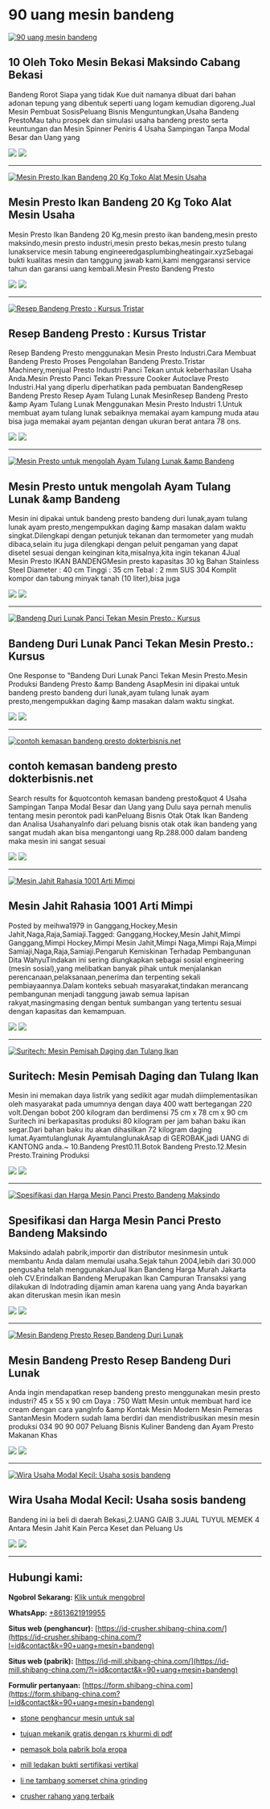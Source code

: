 # 90 uang mesin bandeng

<a href="https://swt.shibang-china.com/?l=id&img&k=90+uang+mesin+bandeng" target="_blank">![90 uang mesin bandeng](http://static.shibang-china.com/all-800x300/1530.jpg)</a>

## 10 Oleh Toko Mesin Bekasi Maksindo Cabang Bekasi
Bandeng Rorot Siapa yang tidak Kue duit namanya dibuat dari bahan adonan tepung yang dibentuk seperti uang logam kemudian digoreng.Jual Mesin Pembuat SosisPeluang Bisnis Menguntungkan,Usaha Bandeng PrestoMau tahu prospek dan simulasi usaha bandeng presto serta keuntungan dan Mesin Spinner Peniris 4 Usaha Sampingan Tanpa Modal Besar dan Uang yang


<a href="https://whatsapp.shibangsoft.com/WhatsApp.php" target="_blank" title="WhatsApp">![](http://static.shibang-china.com/icon/whatsapp.png)</a> <a href="https://swt.shibang-china.com/?l=id&icon&k=90+uang+mesin+bandeng" target="_blank">![](http://static.shibang-china.com/icon/chat-id.png)</a>

---

<a href="https://swt.shibang-china.com/?l=id&img&k=90+uang+mesin+bandeng" target="_blank">![Mesin Presto Ikan Bandeng 20 Kg Toko Alat Mesin Usaha](http://static.shibang-china.com/all-800x300/460.jpg)</a>

## Mesin Presto Ikan Bandeng 20 Kg Toko Alat Mesin Usaha
Mesin Presto Ikan Bandeng 20 Kg,mesin presto ikan bandeng,mesin presto maksindo,mesin presto industri,mesin presto bekas,mesin presto tulang lunakservice mesin tabung engineeredgasplumbingheatingair.xyzSebagai bukti kualitas mesin dan tanggung jawab kami,kami menggaransi service tahun dan garansi uang kembali.Mesin Presto Bandeng Presto


<a href="https://whatsapp.shibangsoft.com/WhatsApp.php" target="_blank" title="WhatsApp">![](http://static.shibang-china.com/icon/whatsapp.png)</a> <a href="https://swt.shibang-china.com/?l=id&icon&k=90+uang+mesin+bandeng" target="_blank">![](http://static.shibang-china.com/icon/chat-id.png)</a>

---

<a href="https://swt.shibang-china.com/?l=id&img&k=90+uang+mesin+bandeng" target="_blank">![Resep Bandeng Presto : Kursus Tristar](http://static.shibang-china.com/all-800x300/1499.jpg)</a>

## Resep Bandeng Presto : Kursus Tristar
Resep Bandeng Presto menggunakan Mesin Presto Industri.Cara Membuat Bandeng Presto Proses Pengolahan Bandeng Presto.Tristar Machinery,menjual Presto Industri Panci Tekan untuk keberhasilan Usaha Anda.Mesin Presto Panci Tekan Pressure Cooker Autoclave Presto Industri.Hal yang diperlu diperhatikan pada pembuatan BandengResep Bandeng Presto Resep Ayam Tulang Lunak MesinResep Bandeng Presto &amp Ayam Tulang Lunak Menggunakan Mesin Presto Industri 1.Untuk membuat ayam tulang lunak sebaiknya memakai ayam kampung muda atau bisa juga memakai ayam pejantan dengan ukuran berat antara 78 ons.


<a href="https://whatsapp.shibangsoft.com/WhatsApp.php" target="_blank" title="WhatsApp">![](http://static.shibang-china.com/icon/whatsapp.png)</a> <a href="https://swt.shibang-china.com/?l=id&icon&k=90+uang+mesin+bandeng" target="_blank">![](http://static.shibang-china.com/icon/chat-id.png)</a>

---

<a href="https://swt.shibang-china.com/?l=id&img&k=90+uang+mesin+bandeng" target="_blank">![Mesin Presto untuk mengolah Ayam Tulang Lunak &amp Bandeng](http://static.shibang-china.com/all-800x300/1444.jpg)</a>

## Mesin Presto untuk mengolah Ayam Tulang Lunak &amp Bandeng
Mesin ini dipakai untuk bandeng presto bandeng duri lunak,ayam tulang lunak ayam presto,mengempukkan daging &amp masakan dalam waktu singkat.Dilengkapi dengan petunjuk tekanan dan termometer yang mudah dibaca,selain itu juga dilengkapi dengan peluit pengaman yang dapat disetel sesuai dengan keinginan kita,misalnya,kita ingin tekanan 4Jual Mesin Presto IKAN BANDENGMesin presto kapasitas 30 kg Bahan Stainless Steel Diameter : 40 cm Tinggi : 35 cm Tebal : 2 mm SUS 304 Komplit kompor dan tabung minyak tanah (10 liter),bisa juga


<a href="https://whatsapp.shibangsoft.com/WhatsApp.php" target="_blank" title="WhatsApp">![](http://static.shibang-china.com/icon/whatsapp.png)</a> <a href="https://swt.shibang-china.com/?l=id&icon&k=90+uang+mesin+bandeng" target="_blank">![](http://static.shibang-china.com/icon/chat-id.png)</a>

---

<a href="https://swt.shibang-china.com/?l=id&img&k=90+uang+mesin+bandeng" target="_blank">![Bandeng Duri Lunak Panci Tekan Mesin Presto.: Kursus](http://static.shibang-china.com/all-800x300/1423.jpg)</a>

## Bandeng Duri Lunak Panci Tekan Mesin Presto.: Kursus
One Response to "Bandeng Duri Lunak Panci Tekan Mesin Presto.Mesin Produksi Bandeng Presto &amp Bandeng AsapMesin ini dipakai untuk bandeng presto bandeng duri lunak,ayam tulang lunak ayam presto,mengempukkan daging &amp masakan dalam waktu singkat.


<a href="https://whatsapp.shibangsoft.com/WhatsApp.php" target="_blank" title="WhatsApp">![](http://static.shibang-china.com/icon/whatsapp.png)</a> <a href="https://swt.shibang-china.com/?l=id&icon&k=90+uang+mesin+bandeng" target="_blank">![](http://static.shibang-china.com/icon/chat-id.png)</a>

---

<a href="https://swt.shibang-china.com/?l=id&img&k=90+uang+mesin+bandeng" target="_blank">![contoh kemasan bandeng presto dokterbisnis.net](http://static.shibang-china.com/all-800x300/700.jpg)</a>

## contoh kemasan bandeng presto dokterbisnis.net
Search results for &quotcontoh kemasan bandeng presto&quot 4 Usaha Sampingan Tanpa Modal Besar dan Uang yang Dulu saya pernah menulis tentang mesin perontok padi kanPeluang Bisnis Otak Otak Ikan Bandeng dan Analisa UsahanyaInfo dari peluang bisnis otak otak ikan bandeng yang sangat mudah akan bisa mengantongi uang Rp.288.000 dalam bandeng maka mesin ini sangat sesuai


<a href="https://whatsapp.shibangsoft.com/WhatsApp.php" target="_blank" title="WhatsApp">![](http://static.shibang-china.com/icon/whatsapp.png)</a> <a href="https://swt.shibang-china.com/?l=id&icon&k=90+uang+mesin+bandeng" target="_blank">![](http://static.shibang-china.com/icon/chat-id.png)</a>

---

<a href="https://swt.shibang-china.com/?l=id&img&k=90+uang+mesin+bandeng" target="_blank">![Mesin Jahit Rahasia 1001 Arti Mimpi](http://static.shibang-china.com/all-800x300/756.jpg)</a>

## Mesin Jahit Rahasia 1001 Arti Mimpi
Posted by meihwa1979 in Ganggang,Hockey,Mesin Jahit,Naga,Raja,Samiaji.Tagged: Ganggang,Hockey,Mesin Jahit,Mimpi Ganggang,Mimpi Hockey,Mimpi Mesin Jahit,Mimpi Naga,Mimpi Raja,Mimpi Samiaji,Naga,Raja,Samiaji.Pengaruh Kemiskinan Terhadap Pembangunan Dita WahyuTindakan ini sering diungkapkan sebagai sosial engineering (mesin sosial),yang melibatkan banyak pihak untuk menjalankan perencanaan,pelaksanaan,penerima dan terpenting sekali pembiayaannya.Dalam konteks sebuah masyarakat,tindakan merancang pembangunan menjadi tanggung jawab semua lapisan rakyat,masingmasing dengan bentuk sumbangan yang tertentu sesuai dengan kapasitas dan kemampuan.


<a href="https://whatsapp.shibangsoft.com/WhatsApp.php" target="_blank" title="WhatsApp">![](http://static.shibang-china.com/icon/whatsapp.png)</a> <a href="https://swt.shibang-china.com/?l=id&icon&k=90+uang+mesin+bandeng" target="_blank">![](http://static.shibang-china.com/icon/chat-id.png)</a>

---

<a href="https://swt.shibang-china.com/?l=id&img&k=90+uang+mesin+bandeng" target="_blank">![Suritech: Mesin Pemisah Daging dan Tulang Ikan](http://static.shibang-china.com/all-800x300/1034.jpg)</a>

## Suritech: Mesin Pemisah Daging dan Tulang Ikan
Mesin ini memakan daya listrik yang sedikit agar mudah diimplementasikan oleh masyarakat pada umumnya dengan daya 400 watt bertegangan 220 volt.Dengan bobot 200 kilogram dan berdimensi 75 cm x 78 cm x 90 cm Suritech ini berkapasitas produksi 80 kilogram per jam bahan baku ikan segar.Dari bahan baku itu akan dihasilkan 72 kilogram daging lumat.Ayamtulanglunak AyamtulanglunakAsap di GEROBAK,jadi UANG di KANTONG anda.~ 10.Bandeng Prest0.11.Botok Bandeng Presto.12.Mesin Presto.Training Produksi


<a href="https://whatsapp.shibangsoft.com/WhatsApp.php" target="_blank" title="WhatsApp">![](http://static.shibang-china.com/icon/whatsapp.png)</a> <a href="https://swt.shibang-china.com/?l=id&icon&k=90+uang+mesin+bandeng" target="_blank">![](http://static.shibang-china.com/icon/chat-id.png)</a>

---

<a href="https://swt.shibang-china.com/?l=id&img&k=90+uang+mesin+bandeng" target="_blank">![Spesifikasi dan Harga Mesin Panci Presto Bandeng Maksindo](http://static.shibang-china.com/all-800x300/275.jpg)</a>

## Spesifikasi dan Harga Mesin Panci Presto Bandeng Maksindo
Maksindo adalah pabrik,importir dan distributor mesinmesin untuk membantu Anda dalam memulai usaha.Sejak tahun 2004,lebih dari 30.000 pengusaha telah menggunakanJual Ikan Bandeng Harga Murah Jakarta oleh CV.ErindaIkan Bandeng Merupakan Ikan Campuran Transaksi yang dilakukan di Indotrading dijamin aman karena uang yang Anda bayarkan akan diteruskan mesin ikan mesin


<a href="https://whatsapp.shibangsoft.com/WhatsApp.php" target="_blank" title="WhatsApp">![](http://static.shibang-china.com/icon/whatsapp.png)</a> <a href="https://swt.shibang-china.com/?l=id&icon&k=90+uang+mesin+bandeng" target="_blank">![](http://static.shibang-china.com/icon/chat-id.png)</a>

---

<a href="https://swt.shibang-china.com/?l=id&img&k=90+uang+mesin+bandeng" target="_blank">![Mesin Bandeng Presto Resep Bandeng Duri Lunak](http://static.shibang-china.com/all-800x300/706.jpg)</a>

## Mesin Bandeng Presto Resep Bandeng Duri Lunak
Anda ingin mendapatkan resep bandeng presto menggunakan mesin presto industri? 45 x 55 x 90 cm Daya : 750 Watt Mesin untuk membuat hard ice cream dengan cara yangInfo &amp Kontak Mesin Modern Mesin Pemeras SantanMesin Modern sudah lama berdiri dan mendistribusikan mesin mesin produksi 034 90 90 007 Peluang Bisnis Kuliner Bandeng dan Ayam Presto Makanan Khas


<a href="https://whatsapp.shibangsoft.com/WhatsApp.php" target="_blank" title="WhatsApp">![](http://static.shibang-china.com/icon/whatsapp.png)</a> <a href="https://swt.shibang-china.com/?l=id&icon&k=90+uang+mesin+bandeng" target="_blank">![](http://static.shibang-china.com/icon/chat-id.png)</a>

---

<a href="https://swt.shibang-china.com/?l=id&img&k=90+uang+mesin+bandeng" target="_blank">![Wira Usaha Modal Kecil: Usaha sosis bandeng](http://static.shibang-china.com/all-800x300/581.jpg)</a>

## Wira Usaha Modal Kecil: Usaha sosis bandeng
Bandeng ini ia beli di daerah Bekasi,2.UANG GAIB 3.JUAL TUYUL MEMEK 4 Antara Mesin Jahit Kain Perca Keset dan Peluang Us

<a href="https://whatsapp.shibangsoft.com/WhatsApp.php" target="_blank" title="WhatsApp">![](http://static.shibang-china.com/icon/whatsapp.png)</a> <a href="https://swt.shibang-china.com/?l=id&icon&k=90+uang+mesin+bandeng" target="_blank">![](http://static.shibang-china.com/icon/chat-id.png)</a>

---
## Hubungi kami:

**Ngobrol Sekarang:** [Klik untuk mengobrol](https://swt.shibang-china.com?l=id&contact&k=90+uang+mesin+bandeng)

**WhatsApp:**  [+8613621919955](https://whatsapp.shibangsoft.com/WhatsApp.php)

**Situs web (penghancur):** [https://id-crusher.shibang-china.com/](https://id-crusher.shibang-china.com/?l=id&contact&k=90+uang+mesin+bandeng)

**Situs web (pabrik):** [https://id-mill.shibang-china.com/](https://id-mill.shibang-china.com/?l=id&contact&k=90+uang+mesin+bandeng)

**Formulir pertanyaan:** [https://form.shibang-china.com](https://form.shibang-china.com?l=id&contact&k=90+uang+mesin+bandeng)

* [stone penghancur mesin untuk sal](../45/stone%20penghancur%20mesin%20untuk%20sal.md)

* [tujuan mekanik gratis dengan rs khurmi di pdf](../41/tujuan%20mekanik%20gratis%20dengan%20rs%20khurmi%20di%20pdf.md)

* [pemasok bola pabrik bola eropa](../50/pemasok%20bola%20pabrik%20bola%20eropa.md)

* [mill ledakan bukti sertifikasi vertikal](../43/mill%20ledakan%20bukti%20sertifikasi%20vertikal.md)

* [li ne tambang somerset china grinding](../44/li%20ne%20tambang%20somerset%20china%20grinding.md)

* [crusher rahang yang terbaik](../50/crusher%20rahang%20yang%20terbaik.md)